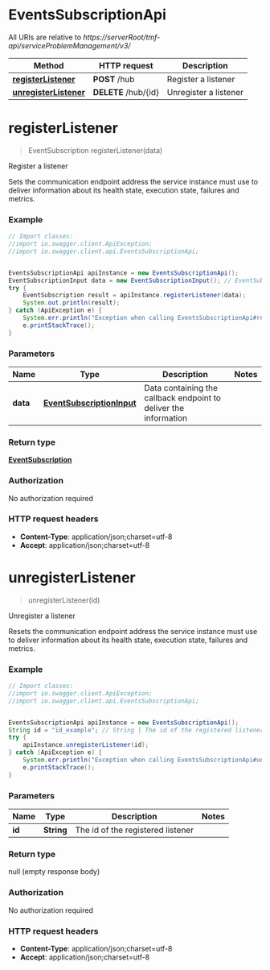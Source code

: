 # EventsSubscriptionApi

All URIs are relative to *https://serverRoot/tmf-api/serviceProblemManagement/v3/*

Method | HTTP request | Description
------------- | ------------- | -------------
[**registerListener**](EventsSubscriptionApi.md#registerListener) | **POST** /hub | Register a listener
[**unregisterListener**](EventsSubscriptionApi.md#unregisterListener) | **DELETE** /hub/{id} | Unregister a listener


<a name="registerListener"></a>
# **registerListener**
> EventSubscription registerListener(data)

Register a listener

Sets the communication endpoint address the service instance must use to deliver information about its health state, execution state, failures and metrics.

### Example
```java
// Import classes:
//import io.swagger.client.ApiException;
//import io.swagger.client.api.EventsSubscriptionApi;


EventsSubscriptionApi apiInstance = new EventsSubscriptionApi();
EventSubscriptionInput data = new EventSubscriptionInput(); // EventSubscriptionInput | Data containing the callback endpoint to deliver the information
try {
    EventSubscription result = apiInstance.registerListener(data);
    System.out.println(result);
} catch (ApiException e) {
    System.err.println("Exception when calling EventsSubscriptionApi#registerListener");
    e.printStackTrace();
}
```

### Parameters

Name | Type | Description  | Notes
------------- | ------------- | ------------- | -------------
 **data** | [**EventSubscriptionInput**](EventSubscriptionInput.md)| Data containing the callback endpoint to deliver the information |

### Return type

[**EventSubscription**](EventSubscription.md)

### Authorization

No authorization required

### HTTP request headers

 - **Content-Type**: application/json;charset=utf-8
 - **Accept**: application/json;charset=utf-8

<a name="unregisterListener"></a>
# **unregisterListener**
> unregisterListener(id)

Unregister a listener

Resets the communication endpoint address the service instance must use to deliver information about its health state, execution state, failures and metrics.

### Example
```java
// Import classes:
//import io.swagger.client.ApiException;
//import io.swagger.client.api.EventsSubscriptionApi;


EventsSubscriptionApi apiInstance = new EventsSubscriptionApi();
String id = "id_example"; // String | The id of the registered listener
try {
    apiInstance.unregisterListener(id);
} catch (ApiException e) {
    System.err.println("Exception when calling EventsSubscriptionApi#unregisterListener");
    e.printStackTrace();
}
```

### Parameters

Name | Type | Description  | Notes
------------- | ------------- | ------------- | -------------
 **id** | **String**| The id of the registered listener |

### Return type

null (empty response body)

### Authorization

No authorization required

### HTTP request headers

 - **Content-Type**: application/json;charset=utf-8
 - **Accept**: application/json;charset=utf-8

